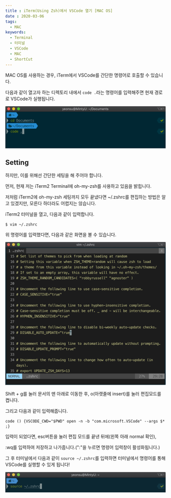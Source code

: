 ```yaml
---
title : iTerm(Using Zsh)에서 VSCode 열기 [MAC OS]
date : 2020-03-06
tags:
  - MAC
keywords:
  - Terminal
  - 터미널
  - VSCode
  - MAC
  - ShortCut
---
```


MAC OS를 사용하는 경우, iTerm에서 VSCode를 간단한 명령어로 호출할 수 있습니다.

다음과 같이 열고자 하는 디렉토리 내에서 `code .`라는 명령어를 입력해주면 현재 경로로 VSCode가 실행됩니다.

![Terminalexample](1.png)

## Setting

하지만, 이를 위해선 간단한 세팅을 해 주어야 합니다.

먼저, 현재 저는 iTerm2 Terminal에 oh-my-zsh를 사용하고 있음을 밝힙니다.

저처럼 iTerm2에 oh-my-zsh 세팅까지 모두 끝냈다면 ~/.zshrc를 편집하는 방법은 알고 있겠지만, 모른다 하더라도 어렵지는 않습니다.

iTerm2 터미널을 열고, 다음과 같이 입력합니다.

```
$ vim ~/.zshrc
```

위 명령어를 입력했다면, 다음과 같은 화면을 볼 수 있습니다.

![vim](2.png)

Shift + g를 눌러 문서의 맨 아래로 이동한 후, o(아랫줄에 insert)를 눌러 편집모드를 켭니다.

그리고 다음과 같이 입력해줍니다.

```
code () {VSCODE_CWD="$PWD" open -n -b "com.microsoft.VSCode" --args $* ;}
```

입력이 되었다면, esc버튼을 눌러 편집 모드를 끝낸 뒤에(왼쪽 아래 normal 확인),

:wq를 입력하여 저장하고 나가줍니다.(":"을 누르면 명령어 입력창이 활성화됩니다.)

그 후 터미널에서 다음과 같이 `source ~/.zshrc`를 입력하면 터미널에서 명령어를 통해 VSCode를 실행할 수 있게 됩니다!

![source](3.png)
